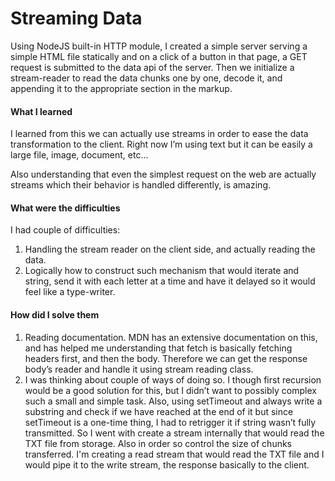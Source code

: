 # Streaming Data

Using NodeJS built-in HTTP module, I created a simple server serving a simple HTML file statically and on a click of a button in that page, a GET request is submitted to the data api of the server. Then we initialize a stream-reader to read the data chunks one by one, decode it, and appending it to the appropriate section in the markup.



#### What I learned

I learned from this we can actually use streams in order to ease the data transformation to the client. Right now I’m using text but it can be easily a large file, image, document, etc...

Also understanding that even the simplest request on the web are actually streams which their behavior is handled differently, is amazing.

#### What were the difficulties

I had couple of difficulties:

1. Handling the stream reader on the client side, and actually reading the data.
2. Logically how to construct such mechanism that would iterate and string, send it with each letter at a time and have it delayed so it would feel like a type-writer.

#### How did I solve them

1. Reading documentation. MDN has an extensive documentation on this, and has helped me understanding that fetch is basically fetching headers first, and then the body. Therefore we can get the response body’s reader and handle it using stream reading class.
2. I was thinking about couple of ways of doing so. I though first recursion would be a good solution for this, but I didn’t want to possibly complex such a small and simple task.
Also, using setTimeout and always write a substring and check if we have reached at the end of it but since setTimeout is a one-time thing, I had to retrigger it if string wasn’t fully transmitted.
So I went with create a stream internally that would read the TXT file from storage. Also in order so control the size of chunks transferred. I'm creating a read stream that would read the TXT file and I would pipe it to the write stream, the response basically to the client.